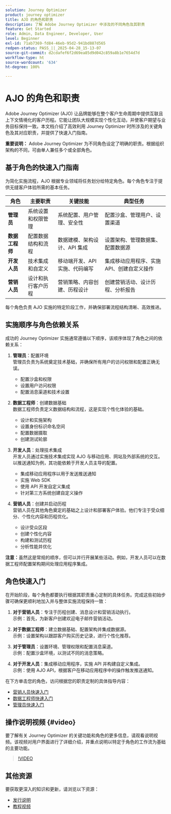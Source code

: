 ```yaml
---
solution: Journey Optimizer
product: journey optimizer
title: AJO 的角色和职责
description: 了解 Adobe Journey Optimizer 中涉及的不同角色及其职责
feature: Get Started
role: Admin, Data Engineer, Developer, User
level: Beginner
exl-id: 71ab7369-fd84-46eb-95d2-941bd887d565
redpen-status: PASS_||_2025-04-28_15-13-07
source-git-commit: d2cdafef6f2d69ea85d9d042c859a8b1e7654d7d
workflow-type: ht
source-wordcount: '634'
ht-degree: 100%

---
```



# AJO 的角色和职责

Adobe Journey Optimizer (AJO) 让品牌能够在整个客户生命周期中提供互联且上下文情境化的客户历程。它能让团队大规模实现个性化互动，并使客户期望与业务目标保持一致。本文档介绍了高效利用 Journey Optimizer 时所涉及的关键角色及其对应职责，并提供了快速入门指南。

**重要说明：** Adobe Journey Optimizer 为不同角色设定了明确的职责。根据组织架构的不同，可由单人兼任多个或全部角色。

## 基于角色的快速入门指南

为简化实施流程，AJO 根据专业领域将任务划分给特定角色。每个角色专注于提供无缝客户体验所需的基本任务。

| 角色 | 主要职责 | 关键技能 | 典型任务 |
|-------------------|----------------------------------|--------------------------------|-----------------------------------------------|
| **管理员** | 系统设置和权限管理 | 系统配置、用户管理、安全性 | 配置沙盒、管理用户、设置渠道 |
| **数据工程师** | 配置数据结构和流程 | 数据建模、架构设计、API 集成 | 设置架构、管理数据集、配置数据源 |
| **开发人员** | 技术集成和自定义 | 移动端开发、API 实施、代码编写 | 集成移动应用程序、实施 API、创建自定义操作 |
| **营销人员** | 设计和执行客户历程 | 营销策略、内容创建、历程设计 | 创建营销活动、设计历程、分析报告 |

每个角色负责 AJO 实施的特定阶段工作，并确保部署流程结构清晰、高效推进。

## 实施顺序与角色依赖关系

成功的 Journey Optimizer 实施通常遵循以下顺序，该顺序体现了角色之间的依赖关系：

1. **管理员**：配置环境\
   管理员负责为系统奠定技术基础，并确保所有用户的访问权限和配置正确无误。
   * 配置沙盒和权限
   * 设置用户访问权限
   * 配置消息渠道和技术设置

2. **数据工程师**：创建数据基础\
   数据工程师负责定义数据结构和流程，这是实现个性化体验的基础。
   * 设计和实施架构
   * 设置身份标识命名空间
   * 配置数据摄取
   * 创建测试轮廓

3. **开发人员**：处理技术集成\
   开发人员通过实施技术集成实现 AJO 与移动应用、网站及外部系统的交互。以推送通知为例，其功能依赖于开发人员主导的配置。
   * 集成移动应用程序以用于发送推送通知
   * 实施 Web SDK
   * 使用 API 开发自定义集成
   * 针对第三方系统创建自定义操作

4. **营销人员**：创建并启动历程\
   营销人员在其他角色奠定的基础之上设计和部署客户体验。他们专注于受众细分、个性化内容和历程优化。
   * 设计受众区段
   * 创建个性化内容
   * 构建和测试历程
   * 分析性能并优化

**注意：**&#x200B;虽然这是常规的顺序，但可以并行开展某些活动。例如，开发人员可以在数据工程师配置架构期间处理应用程序集成。

## 角色快速入门

在开始阶段，每个角色都要执行根据其职责重心定制的具体任务。完成这些初始步骤可确保更顺利地加入并与整体实施流程保持一致：

1. **对于营销人员**：专注于历程创建、消息设计和营销活动执行。\
   示例：首先，为新客户创建欢迎电子邮件营销活动。

2. **对于数据工程师**：建立数据基础、配置架构并集成数据源。\
   示例：设置架构以跟踪客户购买历史记录，进行个性化推荐。

3. **对于管理员**：设置环境、管理权限和配置消息渠道。\
   示例：配置沙盒环境，以测试不同的消息策略。

4. **对于开发人员**：集成移动应用程序，实施 API 并构建自定义集成。\
   示例：使用 AJO API，根据客户在移动应用程序中的操作触发推送通知。

在下方单击您的角色，访问根据您的职责定制的具体指导内容：

* [营销人员快速入门](path/marketer.md)
* [数据工程师快速入门](path/data-engineer.md)
* [管理员快速入门](path/administrator.md)

## 操作说明视频 {#video}

要了解有关 Journey Optimizer 的关键功能和角色的更多信息，请观看说明视频。该视频对用户界面进行了详细介绍，并重点说明以特定于角色的工作流为基础的主要功能。

>[!VIDEO](https://video.tv.adobe.com/v/3430322?quality=12&captions=chi_hans)

## 其他资源

要获取更深入的知识和更新，请浏览以下资源：
* [发行说明](https://experienceleague.adobe.com/zh-hans/docs/journey-optimizer/using/whats-new/release-notes)
* [教程视频](https://experienceleague.adobe.com/docs/journey-optimizer-learn/tutorials/overview.html?lang=zh-Hans)